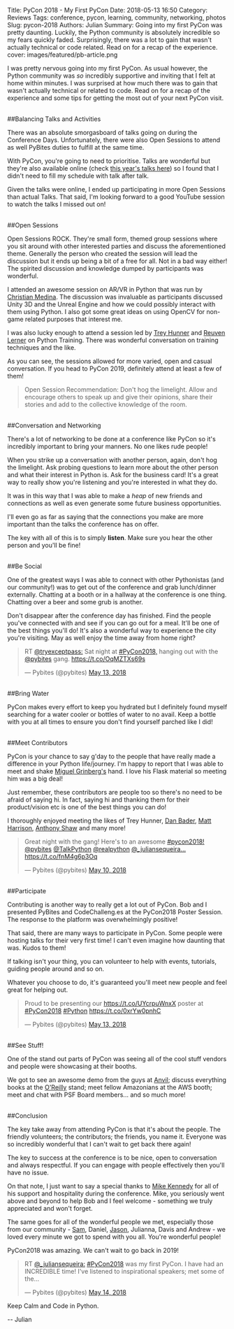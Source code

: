 Title: PyCon 2018 - My First PyCon
Date: 2018-05-13 16:50
Category:  Reviews
Tags: conference, pycon, learning, community, networking, photos
Slug: pycon-2018
Authors: Julian
Summary: Going into my first PyCon was pretty daunting. Luckily, the Python community is absolutely incredible so my fears quickly faded. Surprisingly, there was a lot to gain that wasn't actually technical or code related. Read on for a recap of the experience.
cover: images/featured/pb-article.png

I was pretty nervous going into my first PyCon. As usual however, the Python community was *so* incredibly supportive and inviting that I felt at home within minutes. I was surprised at how much there was to gain that wasn't actually technical or related to code. Read on for a recap of the experience and some tips for getting the most out of your next PyCon visit.

<br>
##Balancing Talks and Activities

There was an absolute smorgasboard of talks going on during the Conference Days. Unfortunately, there were also Open Sessions to attend as well PyBites duties to fulfill at the same time.

With PyCon, you're going to need to prioritise. Talks are wonderful but they're also available online (check [this year's talks here](https://www.youtube.com/channel/UCsX05-2sVSH7Nx3zuk3NYuQ)) so I found that I didn't need to fill my schedule with talk after talk.

Given the talks were online, I ended up participating in more Open Sessions than actual Talks. That said, I'm looking forward to a good YouTube session to watch the talks I missed out on!

<br>
##Open Sessions

Open Sessions ROCK. They're small form, themed group sessions where you sit around with other interested parties and discuss the aforementioned theme. Generally the person who created the session will lead the discussion but it ends up being a bit of a free for all. Not in a bad way either! The spirited discussion and knowledge dumped by participants was wonderful.

I attended an awesome session on AR/VR in Python that was run by [Christian Medina](https://twitter.com/tryexceptpass). The discussion was invaluable as participants discussed Unity 3D and the Unreal Engine and how we could possibly interact with them using Python. I also got some great ideas on using OpenCV for non-game related purposes that interest me.

I was also lucky enough to attend a session led by [Trey Hunner](https://twitter.com/treyhunner) and [Reuven Lerner](https://twitter.com/reuvenmlerner) on Python Training. There was wonderful conversation on training techniques and the like.

As you can see, the sessions allowed for more varied, open and casual conversation. If you head to PyCon 2019, definitely attend at least a few of them! 

> Open Session Recommendation: Don't hog the limelight. Allow and encourage others to speak up and give their opinions, share their stories and add to the collective knowledge of the room.

<br>
##Conversation and Networking

There's a lot of networking to be done at a conference like PyCon so it's incredibly important to bring your manners. No one likes rude people!

When you strike up a conversation with another person, again, don't hog the limelight. Ask probing questions to learn more about the other person and what their interest in Python is. Ask for the business card! It's a great way to really show you're listening and you're interested in what they do.

It was in this way that I was able to make a *heap* of new friends and connections as well as even generate some future business opportunities.

I'll even go as far as saying that the connections you make are more important than the talks the conference has on offer.

The key with all of this is to simply **listen**. Make sure you hear the other person and you'll be fine!

<br>
##Be Social

One of the greatest ways I was able to connect with other Pythonistas (and our community!) was to get out of the conference and grab lunch/dinner externally. Chatting at a booth or in a hallway at the conference is one thing. Chatting over a beer and some grub is another.

Don't disappear after the conference day has finished. Find the people you've connected with and see if you can go out for a meal. It'll be one of the best things you'll do! It's also a wonderful way to experience the city you're visiting. May as well enjoy the time away from home right?

<blockquote class="twitter-tweet"><p>RT <a href="https://twitter.com/@tryexceptpass:" target="_blank">@tryexceptpass:</a> Sat night at <a href="https://twitter.com/search/#PyCon2018," target="_blank">#PyCon2018,</a> hanging out with the <a href="https://twitter.com/@pybites" target="_blank">@pybites</a> gang. <a href="https://t.co/OqMZTXs69s" title="https://t.co/OqMZTXs69s" target="_blank">https://t.co/OqMZTXs69s</a></p>— Pybites (@pybites) <a href="https://twitter.com/pybites/status/995508758565580800" data-datetime="2018-05-13T03:39:18+00:00">May 13, 2018</a></blockquote>

<br>
##Bring Water

PyCon makes every effort to keep you hydrated but I definitely found myself searching for a water cooler or bottles of water to no avail. Keep a bottle with you at all times to ensure you don't find yourself parched like I did!

<br>
##Meet Contributors

PyCon is your chance to say g'day to the people that have really made a difference in your Python life/journey. I'm happy to report that I was able to meet and shake [Miguel Grinberg's](https://twitter.com/miguelgrinberg) hand. I love his Flask material so meeting him was a big deal!

Just remember, these contributors are people too so there's no need to be afraid of saying hi. In fact, saying hi and thanking them for their product/vision etc is one of the best things you can do!

I thoroughly enjoyed meeting the likes of Trey Hunner, [Dan Bader](https://twitter.com/dbader_org), [Matt Harrison](https://twitter.com/__mharrison__), [Anthony Shaw](https://twitter.com/anthonypjshaw) and many more!

<blockquote class="twitter-tweet"><p>Great night with the gang! Here's to an awesome <a href="https://twitter.com/search/#pycon2018!" target="_blank">#pycon2018!</a> <a href="https://twitter.com/@pybites" target="_blank">@pybites</a> <a href="https://twitter.com/@TalkPython" target="_blank">@TalkPython</a> <a href="https://twitter.com/@realpython" target="_blank">@realpython</a> <a href="https://twitter.com/@_juliansequeira…" target="_blank">@_juliansequeira…</a> <a href="https://t.co/fnM4g6p3Oq" title="https://t.co/fnM4g6p3Oq" target="_blank">https://t.co/fnM4g6p3Oq</a></p>— Pybites (@pybites) <a href="https://twitter.com/pybites/status/994448750998245376" data-datetime="2018-05-10T05:27:12+00:00">May 10, 2018</a></blockquote>


<br>
##Participate

Contributing is another way to really get a lot out of PyCon. Bob and I presented PyBites and CodeChalleng.es at the PyCon2018 Poster Session. The response to the platform was overwhelmingly positive!

That said, there are many ways to participate in PyCon. Some people were hosting talks for their very first time! I can't even imagine how daunting that was. Kudos to them!

If talking isn't your thing, you can volunteer to help with events, tutorials, guiding people around and so on.

Whatever you choose to do, it's guaranteed you'll meet new people and feel great for helping out. 

<blockquote class="twitter-tweet"><p>Proud to be presenting our <a href="https://t.co/UYcrpuWnxX" title="https://t.co/UYcrpuWnxX" target="_blank">https://t.co/UYcrpuWnxX</a> poster at <a href="https://twitter.com/search/#PyCon2018" target="_blank">#PyCon2018</a> <a href="https://twitter.com/search/#Python" target="_blank">#Python</a> <a href="https://t.co/0xrYw0pnhC" title="https://t.co/0xrYw0pnhC" target="_blank">https://t.co/0xrYw0pnhC</a></p>— Pybites (@pybites) <a href="https://twitter.com/pybites/status/995687868633899008" data-datetime="2018-05-13T15:31:01+00:00">May 13, 2018</a></blockquote>

<br>
##See Stuff!

One of the stand out parts of PyCon was seeing all of the cool stuff vendors and people were showcasing at their booths.

We got to see an awesome demo from the guys at [Anvil](https://anvil.works/); discuss everything books at the [O'Reilly](https://www.oreilly.com/) stand; meet fellow Amazonians at the AWS booth; meet and chat with PSF Board members... and so much more!

<br>
##Conclusion

The key take away from attending PyCon is that it's about the people. The friendly volunteers; the contributors; the friends, you name it. Everyone was so incredibly wonderful that I can't wait to get back there again!

The key to success at the conference is to be nice, open to conversation and always respectful. If you can engage with people effectively then you'll have no issue.

On that note, I just want to say a special thanks to [Mike Kennedy](https://twitter.com/mkennedy) for all of his support and hospitality during the conference. Mike, you seriously went above and beyond to help Bob and I feel welcome - something we truly appreciated and won't forget.

The same goes for all of the wonderful people we met, especially those from our community - [Sam](https://twitter.com/spatcholla), Daniel, [Jason](https://twitter.com/jmwatt3), Julianna, Davis and Andrew - we loved every minute we got to spend with you all. You're wonderful people!

PyCon2018 was amazing. We can't wait to go back in 2019!

<blockquote class="twitter-tweet"><p>RT <a href="https://twitter.com/@_juliansequeira:" target="_blank">@_juliansequeira:</a> <a href="https://twitter.com/search/#PyCon2018" target="_blank">#PyCon2018</a> was my first PyCon. I have had an INCREDIBLE time! I've listened to inspirational speakers; met some of the…</p>— Pybites (@pybites) <a href="https://twitter.com/pybites/status/996005382245019654" data-datetime="2018-05-14T12:32:42+00:00">May 14, 2018</a></blockquote>

Keep Calm and Code in Python.

-- Julian
